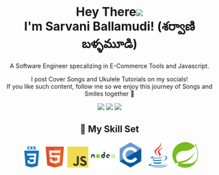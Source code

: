 <h1 align='center'>
 Hey There<img src="https://raw.githubusercontent.com/MartinHeinz/MartinHeinz/master/wave.gif" width="30px"> <br> I'm Sarvani Ballamudi! (శర్వాణి బళ్ళమూడి)
</h1>

<p align="center">
A Software Engineer specalizing in E-Commerce Tools and Javascript.
</p>

<p align="center">
I post Cover Songs and Ukulele Tutorials on my socials! <br>
If you like such content, follow me so we enjoy this journey of Songs and Smiles together 🥰
</p>

<p align="center">
<a href="https://www.instagram.com/sarvaniballamudi"> <img src="https://img.shields.io/badge/Instagram-F10E84?style=for-the-badge&logo=instagram&logoColor=white"></a>
<a href="https://www.linkedin.com/in/sarvaniballamudi"> <img src="https://img.shields.io/badge/LinkedIn-0077B5?style=for-the-badge&logo=linkedin&logoColor=white"></a>
<a href="https://www.youtube.com/c/SarvaniBallamudi"> <img src="https://img.shields.io/badge/YouTube-FF0000?style=for-the-badge&logo=youtube&logoColor=white"></a>
  
</p>

<h2 align="center"> 🧰 My Skill Set </h2>

<p align="center">
<img src="https://github.com/devicons/devicon/blob/master/icons/css3/css3-plain-wordmark.svg" alt="CSS" width="50" height="50"/> <img src="https://github.com/devicons/devicon/blob/master/icons/html5/html5-original.svg" alt="HTML" width="50" height="50"/>
<img src="https://github.com/devicons/devicon/blob/master/icons/javascript/javascript-original.svg" alt="JavaScript" width="50" height="50"/> 
<img src="https://github.com/devicons/devicon/blob/master/icons/nodejs/nodejs-original-wordmark.svg" alt="NodeJS" width="60" height="60"/>
<img src="https://github.com/devicons/devicon/blob/master/icons/c/c-original.svg" alt="C" width="60" height="60"/>
<img src="https://github.com/devicons/devicon/blob/master/icons/java/java-original.svg" alt="Java" width="60" height="60"/>
<img src="https://github.com/devicons/devicon/blob/master/icons/spring/spring-original.svg" alt="Spring" width="60" height="60"/>

</p>
<!--
**sarvaniballamudi/sarvaniballamudi** is a ✨ _special_ ✨ repository because its `README.md` (this file) appears on your GitHub profile.

Here are some ideas to get you started:

- 🔭 I’m currently working on ...
- 🌱 I’m currently learning ...
- 👯 I’m looking to collaborate on ...
- 🤔 I’m looking for help with ...
- 💬 Ask me about ...
- 📫 How to reach me: ...
- 😄 Pronouns: ...
- ⚡ Fun fact: ...
-->
